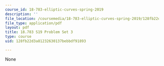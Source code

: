 ```yaml
---
course_id: 18-783-elliptic-curves-spring-2019
description: ''
file_location: /coursemedia/18-783-elliptic-curves-spring-2019/128fb22d3a81232630137bebbdf91893_MIT18_783S19_pset3.pdf
file_type: application/pdf
layout: pdf
title: 18.783 S19 Problem Set 3
type: course
uid: 128fb22d3a81232630137bebbdf91893

---
```

None